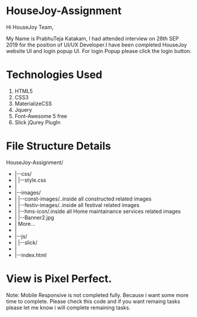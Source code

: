 # HouseJoy-Assignment

Hi HouseJoy Team,

My Name is PrabhuTeja Katakam, I had attended interview on 28th SEP 2019 for the position of UI/UX Developer.I have been completed HouseJoy website UI and login popup UI. For login Popup please click the login button.

# Technologies Used

1. HTML5
2. CSS3
3. MaterializeCSS
4. Jquery
5. Font-Awesome 5 free
6. Slick jQurey PlugIn

# File Structure Details 

HouseJoy-Assignment/
-   |--css/
-   |  |--style.css
-   |
-   |--images/
-   |  |--const-images/..inside all constructed related images
-   |  |--festiv-images/..inside all festival related images
-   |  |--hms-icon/.inside all Home maintainance services related images
-   |  |--Banner2.jpg
-   |  More...
-   |
-   |--js/
-   |  |--slick/
-   |
-   |--index.html
  
  # View is Pixel Perfect.
  
  Note: Mobile Responsive is not completed fully. Because i want some more time to complete. Please check this code and if you want remaing tasks please let me know i will complete remaining tasks.
